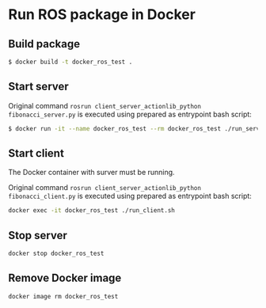 # Run ROS package in Docker

## Build package

```bash
$ docker build -t docker_ros_test .
```

## Start server

Original command
`rosrun client_server_actionlib_python fibonacci_server.py`
is executed using prepared as entrypoint bash script:

```bash
$ docker run -it --name docker_ros_test --rm docker_ros_test ./run_server.sh
```

## Start client

The Docker container with surver must be running.

Original command
`rosrun client_server_actionlib_python fibonacci_client.py`
is executed using prepared as entrypoint bash script:

```bash
docker exec -it docker_ros_test ./run_client.sh
```

## Stop server

```bash
docker stop docker_ros_test
```

## Remove Docker image

```bash
docker image rm docker_ros_test
```
